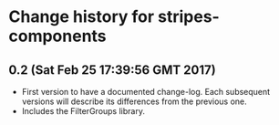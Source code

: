 # Change history for stripes-components

## 0.2 (Sat Feb 25 17:39:56 GMT 2017)

* First version to have a documented change-log. Each subsequent versions will
  describe its differences from the previous one.
* Includes the FilterGroups library.

